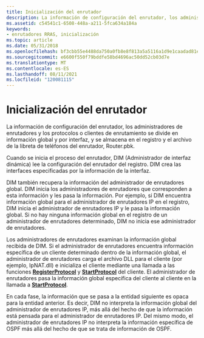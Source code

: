 ```yaml
---
title: Inicialización del enrutador
description: La información de configuración del enrutador, los administradores de enrutadores y los protocolos o clientes de enrutamiento se divide en información global y por interfaz, y se almacena en el registro y el archivo de la libreta de teléfonos del enrutador, Router.pbk.
ms.assetid: c54541c1-6508-448a-a211-5fca634a184a
keywords:
- enrutadores RRAS, inicialización
ms.topic: article
ms.date: 05/31/2018
ms.openlocfilehash: bf3cbb55e4488da750a0fb8e8f813a5a5116a1d9e1caadad81eaefe4e12a79eb
ms.sourcegitcommit: e6600f550f79bddfe58bd4696ac50dd52cb03d7e
ms.translationtype: MT
ms.contentlocale: es-ES
ms.lasthandoff: 08/11/2021
ms.locfileid: "120081115"
---
```

# <a name="router-initialization"></a>Inicialización del enrutador

La información de configuración del enrutador, los administradores de enrutadores y los protocolos o clientes de enrutamiento se divide en información global y por interfaz, y se almacena en el registro y el archivo de la libreta de teléfonos del enrutador, Router.pbk.

Cuando se inicia el proceso del enrutador, DIM (Administrador de interfaz dinámica) lee la configuración del enrutador del registro. DIM crea las interfaces especificadas por la información de la interfaz.

DIM también recupera la información del administrador de enrutadores global. DIM inicia los administradores de enrutadores que corresponden a esta información y les pasa la información. Por ejemplo, si DIM encuentra información global para el administrador de enrutadores IP en el registro, DIM inicia el administrador de enrutadores IP y le pasa la información global. Si no hay ninguna información global en el registro de un administrador de enrutadores determinado, DIM no inicia ese administrador de enrutadores.

Los administradores de enrutadores examinan la información global recibida de DIM. Si el administrador de enrutadores encuentra información específica de un cliente determinado dentro de la información global, el administrador de enrutadores carga el archivo DLL para el cliente (por ejemplo, IpNAT.dll) e inicializa el cliente mediante una llamada a las funciones [**RegisterProtocol**](/windows/desktop/api/Routprot/nc-routprot-pregister_protocol) y [**StartProtocol**](/windows/desktop/api/Routprot/nc-routprot-pstart_protocol) del cliente. El administrador de enrutadores pasa la información global específica del cliente al cliente en la llamada a [**StartProtocol**](/windows/desktop/api/Routprot/nc-routprot-pstart_protocol).

En cada fase, la información que se pasa a la entidad siguiente es opaca para la entidad anterior. Es decir, DIM no interpreta la información global del administrador de enrutadores IP, más allá del hecho de que la información está pensada para el administrador de enrutadores IP. Del mismo modo, el administrador de enrutadores IP no interpreta la información específica de OSPF más allá del hecho de que se trata de información de OSPF.

 

 




